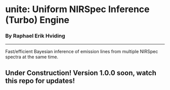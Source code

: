 # unite: Uniform NIRSpec Inference (Turbo) Engine
### By Raphael Erik Hviding
---

Fast/efficient Bayesian inference of emission lines from multiple NIRSpec spectra at the same time.

## Under Construction! Version 1.0.0 soon, watch this repo for updates! 